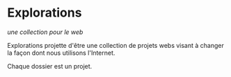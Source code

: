 # Explorations
*une collection pour le web*

Explorations projette d'être une collection de projets webs visant à changer la façon dont nous utilisons l'Internet.

Chaque dossier est un projet.